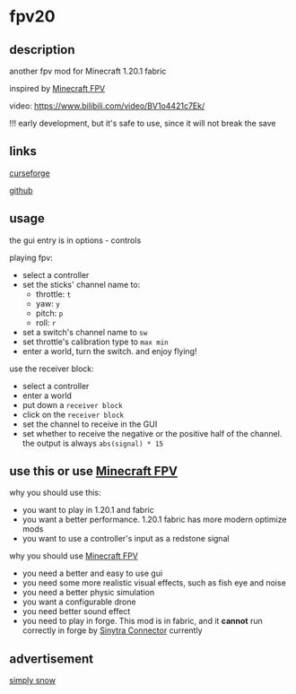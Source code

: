# fpv20

## description

another fpv mod for Minecraft 1.20.1 fabric

inspired by [Minecraft FPV](https://www.curseforge.com/minecraft/mc-mods/fpv-drone)

video: https://www.bilibili.com/video/BV1o4421c7Ek/

!!! early development, but it's safe to use, since it will not break the save

## links

[curseforge](https://www.curseforge.com/minecraft/mc-mods/fpv20)

[github](https://github.com/wefcdse/fpv20)

## usage

the gui entry is in options - controls

playing fpv:

- select a controller
- set the sticks' channel name to:
    - throttle: `t`
    - yaw: `y`
    - pitch: `p`
    - roll: `r`
- set a switch's channel name to `sw`
- set throttle's calibration type to `max min`
- enter a world, turn the switch. and enjoy flying!

use the receiver block:

- select a controller
- enter a world
- put down a `receiver block`
- click on the `receiver block`
- set the channel to receive in the GUI
- set whether to receive the negative or
  the positive half of the channel.
  the output is always `abs(signal) * 15`

## use this or use [Minecraft FPV](https://www.curseforge.com/minecraft/mc-mods/fpv-drone)

why you should use this:

- you want to play in 1.20.1 and fabric
- you want a better performance. 1.20.1 fabric has
  more modern optimize mods
- you want to use a controller's input as a redstone signal

why you should use [Minecraft FPV](https://www.curseforge.com/minecraft/mc-mods/fpv-drone)

- you need a better and easy to use gui
- you need some more realistic visual effects, such as
  fish eye and noise
- you need a better physic simulation
- you want a configurable drone
- you need better sound effect
- you need to play in forge. This mod is in fabric,
  and it **cannot** run correctly in forge
  by [Sinytra Connector](https://www.curseforge.com/minecraft/mc-mods/sinytra-connector) currently

## advertisement

[simply snow](https://www.curseforge.com/minecraft/mc-mods/simply-snow)